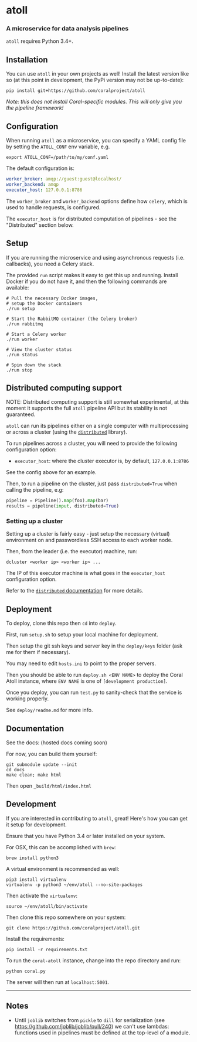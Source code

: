 # atoll
### A microservice for data analysis pipelines

`atoll` requires Python 3.4+.

## Installation

You can use `atoll` in your own projects as well! Install the latest version like so (at this point in development, the PyPi version may not be up-to-date):

    pip install git+https://github.com/coralproject/atoll

_Note: this does not install Coral-specific modules. This will only give you the pipeline framework!_

## Configuration

When running `atoll` as a microservice, you can specify a YAML config file by setting the `ATOLL_CONF` env variable, e.g.

    export ATOLL_CONF=/path/to/my/conf.yaml

The default configuration is:

```yaml
worker_broker: amqp://guest:guest@localhost/
worker_backend: amqp
executor_host: 127.0.0.1:8786
```

The `worker_broker` and `worker_backend` options define how `celery`, which is used to handle requests, is configured.

The `executor_host` is for distributed computation of pipelines - see the "Distributed" section below.

## Setup

If you are running the microservice and using asynchronous requests (i.e. callbacks), you need a Celery stack.

The provided `run` script makes it easy to get this up and running. Install Docker if you do not have it, and then the following commands are available:

    # Pull the necessary Docker images,
    # setup the Docker containers
    ./run setup

    # Start the RabbitMQ container (the Celery broker)
    ./run rabbitmq

    # Start a Celery worker
    ./run worker

    # View the cluster status
    ./run status

    # Spin down the stack
    ./run stop

## Distributed computing support

NOTE: Distributed computing support is still somewhat experimental, at this moment it supports the full `atoll` pipeline API but its stability is not guaranteed.

`atoll` can run its pipelines either on a single computer with multiprocessing or across a cluster (using the [`distributed`](https://github.com/dask/distributed) library).

To run pipelines across a cluster, you will need to provide the following configuration option:

- `executor_host`: where the cluster executor is, by default, `127.0.0.1:8786`

See the config above for an example.

Then, to run a pipeline on the cluster, just pass `distributed=True` when calling the pipeline, e.g:

```python
pipeline = Pipeline().map(foo).map(bar)
results = pipeline(input, distributed=True)
```

### Setting up a cluster

Setting up a cluster is fairly easy - just setup the necessary (virtual) environment on and passwordless SSH access to each worker node.

Then, from the leader (i.e. the executor) machine, run:

    dcluster <worker ip> <worker ip> ...

The IP of this executor machine is what goes in the `executor_host` configuration option.

Refer to the [`distributed` documentation](http://distributed.readthedocs.org/en/latest/quickstart.html) for more details.

## Deployment

To deploy, clone this repo then `cd` into `deploy`.

First, run `setup.sh` to setup your local machine for deployment.

Then setup the git ssh keys and server key in the `deploy/keys` folder (ask me for them if necessary).

You may need to edit `hosts.ini` to point to the proper servers.

Then you should be able to run `deploy.sh <ENV NAME>` to deploy the Coral Atoll instance, where `ENV NAME` is one of `[development production]`.

Once you deploy, you can run `test.py` to sanity-check that the service is working properly.

See `deploy/readme.md` for more info.

## Documentation

See the docs: (hosted docs coming soon)

For now, you can build them yourself:

    git submodule update --init
    cd docs
    make clean; make html

Then open `_build/html/index.html`


## Development

If you are interested in contributing to `atoll`, great! Here's how you can get it setup for development.

Ensure that you have Python 3.4 or later installed on your system.

For OSX, this can be accomplished with `brew`:

    brew install python3

A virtual environment is recommended as well:

    pip3 install virtualenv
    virtualenv -p python3 ~/env/atoll --no-site-packages

Then activate the `virtualenv`:

    source ~/env/atoll/bin/activate

Then clone this repo somewhere on your system:

    git clone https://github.com/coralproject/atoll.git

Install the requirements:

    pip install -r requirements.txt

To run the `coral-atoll` instance, change into the repo directory and run:

    python coral.py

The server will then run at `localhost:5001`.

---

## Notes

- Until `joblib` switches from `pickle` to `dill` for serialization (see <https://github.com/joblib/joblib/pull/240>) we can't use lambdas: functions used in pipelines must be defined at the top-level of a module.
